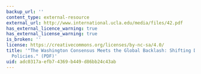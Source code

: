 ```yaml
---
backup_url: ''
content_type: external-resource
external_url: http://www.international.ucla.edu/media/files/42.pdf
has_external_licence_warning: true
has_external_license_warning: true
is_broken: ''
license: https://creativecommons.org/licenses/by-nc-sa/4.0/
title: '"The Washington Consensus Meets the Global Backlash: Shifting Debates and
  Policies." (PDF)'
uid: adc0317a-efb7-4369-b449-d86bb24c43ab
---
```

